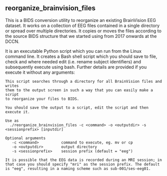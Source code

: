 ## reorganize_brainvision_files

This is a BIDS conversion utility to reorganize an existing BrainVision EEG dataset. It works on a collection of EEG files contained in a single directory or spread over multiple directories. It copies or moves the files according to the source BIDS structure that we started using from 2017 onwards at the DCCN.

It is an executable Python script which you can run from the Linux command line. It creates a Bash shell script which you should save to file, check and where needed edit (i.e. rename subject identifiers) and subsequently execute using bash. Further details are provided if you execute it without any arguments:

```
This script searches through a directory for all BrainVision files and writes
them to the output screen in such a way that you can easily make a script
to reorganize your files to BIDS.

You should save the output to a script, edit the script and then execute it.

Use as
  ./reorganize_brainvision_files -c <command> -o <outputdir> -s <sessionprefix> [inputdir]

Optional arguments
   -c <command>          command to execute, eg. mv or cp
   -o <outputdir>        output directory
   -s <sessionprefix>    session prefix (default = "eeg")

It is possible that the EEG data is recorded during an MRI session; in
that case you should specify "mri" as the session prefix. The default
is "eeg", resulting in a naming scheme such as sub-001/ses-eeg01.
```
